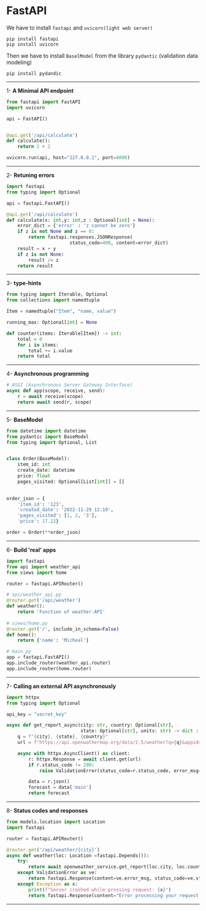 # FastAPI


We have to install `fastapi` and `uvicorn(light web server)`

```shell
pip install fastapi
pip install uvicorn
```

Then we have to install `BaselModel` from the library  `pydantic` (validation data modeling)

```shell
pip install pydandic
```

***

1- **A Minimal API endpoint**

```python
from fastapi import FastAPI
import uvicorn

api = FastAPI()


@api.get('/api/calculate')
def calculate():
    return 2 + 2

uvicorn.run(api, host="127.0.0.1", port=8000)
```

***

2- **Retuning errors**

```python
import fastapi
from typing import Optional

api = fastapi.FastAPI()

@api.get('/api/calculate')
def calculate(x: int,y: int,z : Optional[int] = None):
    error_dict = {'error' : 'z cannot be zero'}
    if z is not None and z == 0:
        return fastapi.responses.JSONResponse(
                       status_code=400, content=error_dict)
    result = x + y
    if z is not None:
        result /= z
    return result
```

***

3- **type-hints**

```python
from typing import Iterable, Optional
from collections import namedtuple

Item = namedtuple("Item", "name, value")

running_max: Optional[int] = None

def counter(items: Iterable[Item]) -> int:
    total = 0
    for i in items:
        total += i.value
    return total
```
***

4- **Asynchronous programming**

```python
# ASGI (Asynchronous Server Gateway Interface)
async def app(scope, receive, send):
    r = await receive(scope)
    return await send(r, scope)
```
***

5- **BaseModel**

```python
from datetime import datetime
from pydantic import BaseModel
from typing import Optional, List


class Order(BaseModel):
    item_id: int    
    create_date: datetime
    price: float
    pages_visited: Optional[List[int]] = []

    
order_json = {
    'item_id': '123',
    'created_date': '2022-11-29 12:10',
    'pages_visited': [1, 2, '3'],
    'price': 17.22}

order = Order(**order_json)
```

***

6- **Build 'real' apps**

```python
import fastapi
from api import weather_api
from views import home

router = fastapi.APIRouter()

# api/weather_api.py
@router.get('/api/weather')
def weather():
    return 'Function of weather-API'
   
# views/home.py
@router.get('/', include_in_schema=False)
def home():
    return {'name': 'Micheal'}

# main.py
app = fastapi.FastAPI()
app.include_router(weather_api.router)
app.include_router(home.router)
```

***

7- **Calling an external API asynchronously**

```python
import httpx
from typing import Optional

api_key = "secret_key"

async def get_report_async(city: str, country: Optional[str], 
                           state: Optional[str], units: str) -> dict :
    q = f"{city}, {state}, {country}"
    url = f"https://api.openwathermap.org/data/2.5/weather?q={q}&appid={api_key}&units={units}"

    async with httpx.AsyncClient() as client:
        r: httpx.Response = await client.get(url)
        if r.status_code != 200:
            raise ValidationError(status_code=r.status_code, error_msg=r.text)

        data = r.json()
        forecast = data['main']
        return forecast

```

***

8- **Status codes and responses**

```python
from models.location import Location
import fastapi

router = fastapi.APIRouter()

@router.get('/api/weather/{city}')
async def weather(loc: Location =fastapi.Depends()):
    try:
        return await openweather_service.get_report(loc.city, loc.country, loc.state, loc.units)
    except ValidationError as ve:
        return fastapi.Response(content=ve.error_msg, status_code=ve.status_code)
    except Exception as x:
        print(f"Server crashed while prossing request: {x}")
        return fastapi.Response(content="Error processing your request.", status_code=500)

```

***


